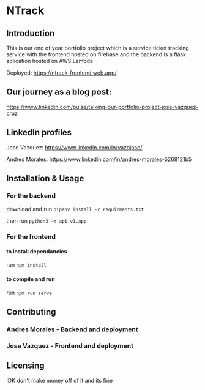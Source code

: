 # NTrack

## Introduction
This is our end of year portfolio project which is a service ticket tracking service with the frontend hosted on firebase and the backend is a flask aplication hosted on AWS Lambda

Deployed: https://ntrack-frontend.web.app/


## Our journey as a blog post: 
https://www.linkedin.com/pulse/talking-our-portfolio-project-jose-vazquez-cruz


## LinkedIn profiles

Jose Vazquez: https://www.linkedin.com/in/vazqjose/

Andres Morales: https://www.linkedin.com/in/andres-morales-5268121b5

## Installation & Usage

### For the backend
download and run ```pipenv install -r requirments.txt```

then run ```python3 -m api.v1.app```

### For the frontend
#### to install dependancies

run ``` npm install ```

#### to compile and run 

run ```npm run serve ```


## Contributing

### Andres Morales - Backend and deployment
### Jose Vazquez - Frontend and deployment




## Licensing
IDK don't make money off of it and its fine
